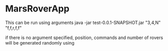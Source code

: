 # MarsRoverApp
This can be run using arguments
java -jar test-0.0.1-SNAPSHOT.jar "3,4,N" "f,f,r,f,f"

if there is no argument specified, position, commands and number of rovers will be generated randomly using 
